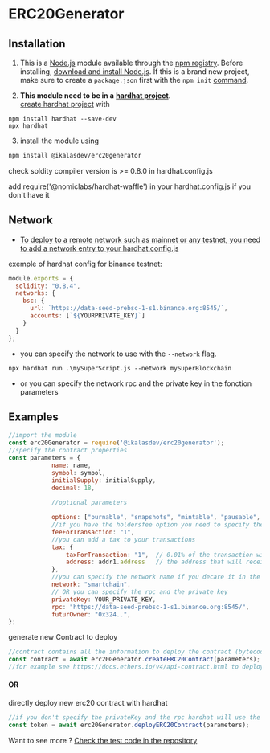 # ERC20Generator


## Installation

1. This is a [Node.js](https://nodejs.org/en/) module available through the
[npm registry](https://www.npmjs.com/).
Before installing, [download and install Node.js](https://nodejs.org/en/download/). 
If this is a brand new project, make sure to create a `package.json` first with
the ``npm init``  [command](https://docs.npmjs.com/creating-a-package-json-file).

2.  **This module need to be in a** [**hardhat project**](https://hardhat.org/getting-started/).  
[create hardhat project](https://hardhat.org/getting-started/) with 
```
npm install hardhat --save-dev
npx hardhat
```

3. install the module using
```bash
npm install @ikalasdev/erc20generator
```

check soldity compiler version is >= 0.8.0 in hardhat.config.js

add require('@nomiclabs/hardhat-waffle') in your hardhat.config.js if you don't have it

## Network
- [To deploy to a remote network such as mainnet or any testnet, you need to add a network entry to your hardhat.config.js](https://hardhat.org/tutorial/deploying-to-a-live-network.html#deploying-to-remote-networks)

exemple of hardhat config for binance testnet:
```js
module.exports = {
  solidity: "0.8.4",
  networks: {
    bsc: {
      url: `https://data-seed-prebsc-1-s1.binance.org:8545/`,
      accounts: [`${YOURPRIVATE_KEY}`]
    }
  }
};
```

- you can specify the network to use with the `--network` flag.
```
npx hardhat run .\mySuperScript.js --network mySuperBlockchain
```
- or you can specify the network rpc and the private key in the fonction parameters

## Examples

```js
//import the module
const erc20Generator = require('@ikalasdev/erc20generator');
//specify the contract properties
const parameters = {
            name: name,
            symbol: symbol,
            initialSupply: initialSupply,
            decimal: 18,
            
            //optional parameters

            options: ["burnable", "snapshots", "mintable", "pausable", "permit", "vote", "flashminting"],
            //if you have the holdersfee option you need to specify the fee
            feeForTransaction: "1",
            //you can add a tax to your transactions
            tax: {
                taxForTransaction: "1",  // 0.01% of the transaction will be charged
                address: addr1.address   // the address that will receive the tax
            },
            //you can specify the network name if you decare it in the hardhat.config.js
            network: "smartchain",
            // OR you can specify the rpc and the private key 
            privateKey: YOUR_PRIVATE_KEY,
            rpc: "https://data-seed-prebsc-1-s1.binance.org:8545/",
            futurOwner: "0x324..",
};
```

generate new Contract to deploy
```js
//contract contains all the information to deploy the contract (bytecode, abi, ...)
const contract = await erc20Generator.createERC20Contract(parameters);
//for example see https://docs.ethers.io/v4/api-contract.html to deploy it 
```
#### OR 
directly deploy new erc20 contract with hardhat
```js
//if you don't specify the privateKey and the rpc hardhat will use the default network in your hardhat.config.js
const token = await erc20Generator.deployERC20Contract(parameters);
```
  
Want to see more ? [Check the test code in the repository](https://github.com/ikalasdev/ERC20Generator)



